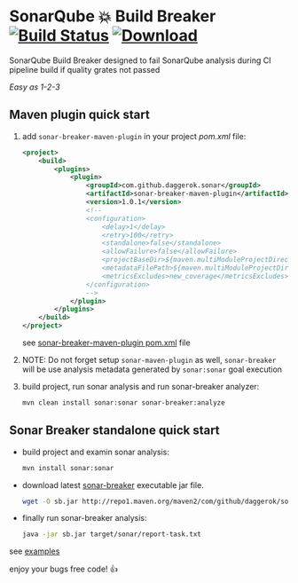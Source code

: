 # SonarQube 💥 Build Breaker [![Build Status](https://travis-ci.org/daggerok/sonar-quality-gates-build-breaker.svg?branch=master)](https://travis-ci.org/daggerok/sonar-quality-gates-build-breaker) [ ![Download](https://api.bintray.com/packages/daggerok/maven/sonar-quality-gates-build-breaker/images/download.svg) ](https://bintray.com/daggerok/maven/sonar-quality-gates-build-breaker/_latestVersion)
SonarQube Build Breaker designed to fail SonarQube analysis during CI pipeline build if quality grates not passed

_Easy as 1-2-3_

## Maven plugin quick start

1) add `sonar-breaker-maven-plugin` in your project _pom.xml_ file:
   ```xml
   <project>
       <build>
           <plugins>
               <plugin>
                   <groupId>com.github.daggerok.sonar</groupId>
                   <artifactId>sonar-breaker-maven-plugin</artifactId>
                   <version>1.0.1</version>
                   <!--
                   <configuration>
                       <delay>1</delay>
                       <retry>100</retry>
                       <standalone>false</standalone>
                       <allowFailure>false</allowFailure>
                       <projectBaseDir>${maven.multiModuleProjectDirectory}</projectBaseDir>
                       <metadataFilePath>${maven.multiModuleProjectDirectory}/target/sonar/report-task.txt</metadataFilePath>
                       <metricsExcludes>new_coverage</metricsExcludes>
                   </configuration>
                   -->
               </plugin>
           </plugins>
       </build>
   </project>
   ```
 
   see [sonar-breaker-maven-plugin pom.xml] file

2) NOTE: Do not forget setup `sonar-maven-plugin` as well, `sonar-breaker` will be use analysis metadata generated by
   `sonar:sonar` goal execution

3) build project, run sonar analysis and run sonar-breaker analyzer:
   ```bash
   mvn clean install sonar:sonar sonar-breaker:analyze 
   ```

## Sonar Breaker standalone quick start

* build project and examin sonar analysis:
  ```bash
  mvn install sonar:sonar 
  ```

* download latest
  [sonar-breaker](http://repo1.maven.org/maven2/com/github/daggerok/sonar/sonar-breaker/0.1.5/sonar-breaker-0.1.5.jar)
  executable jar file.
  ```bash
  wget -O sb.jar http://repo1.maven.org/maven2/com/github/daggerok/sonar/sonar-breaker/0.1.5/sonar-breaker-0.1.5.jar
  ```

* finally run sonar-breaker analysis:
  ```bash
  java -jar sb.jar target/sonar/report-task.txt
  ```

see [examples] 

enjoy your bugs free code! :+1: 

<!--

## Developer Guide (TODO somehow)

TODO: https://daggerok.github.io/sonar-quality-gates-build-breaker/

**NOTE** this project has been based on:

* [daggerok/main-starter](https://github.com/daggerok/main-starter/tree/maven-java)
* [daggerok/sonarqube-maven-poc](https://github.com/daggerok/sonarqube-maven-poc)
* [daggerok/publish-maven-project-to-jcenter](https://github.com/daggerok/publish-maven-project-to-jcenter)
* [daggerok/deventstore](https://github.com/daggerok/deventstore)

-->

[examples]: examples/
[sonar-breaker-maven-plugin pom.xml]: examples/sonar-breaker-maven-plugin-demo/pom.xml
